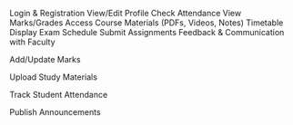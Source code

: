 Login & Registration
View/Edit Profile
Check Attendance
View Marks/Grades
Access Course Materials (PDFs, Videos, Notes)
Timetable Display
Exam Schedule
Submit Assignments
Feedback & Communication with Faculty

Add/Update Marks

Upload Study Materials

Track Student Attendance

Publish Announcements
